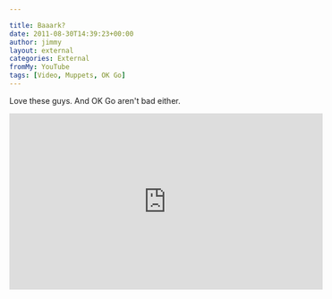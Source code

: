 ```yaml
---

title: Baaark?
date: 2011-08-30T14:39:23+00:00
author: jimmy
layout: external
categories: External
fromMy: YouTube
tags: [Video, Muppets, OK Go]
---
```


Love these guys.  And OK Go aren't bad either.

<iframe width="560" height="315" src="https://www.youtube.com/embed/oiMZa8flyYY" frameborder="0" allowfullscreen></iframe>
    